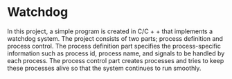 # Watchdog

In this project, a simple program is created in C/C + + that implements
a watchdog system. The project consists of two parts; process definition and process control.
The process definition part specifies the process-specific information such as process id, process
name, and signals to be handled by each process. The process control part creates processes
and tries to keep these processes alive so that the system continues to run smoothly.
